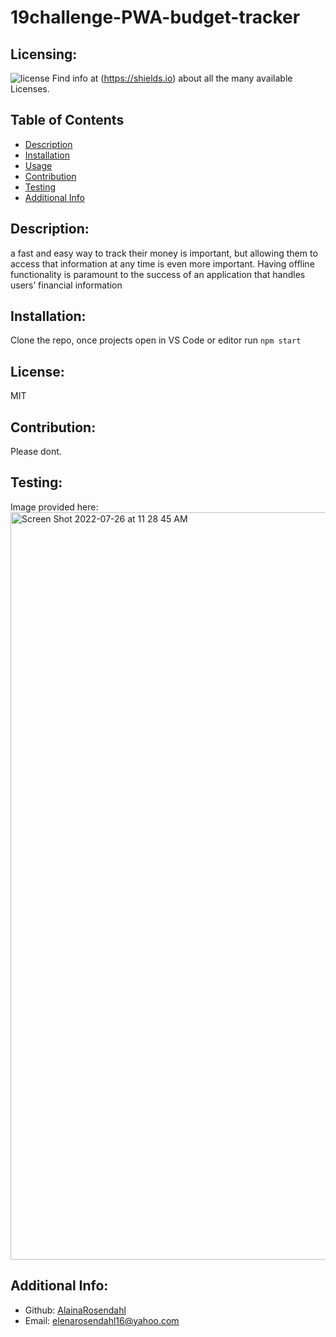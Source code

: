 # 19challenge-PWA-budget-tracker
  ## Licensing:
  ![license](https://img.shields.io/badge/license--blue)
  Find info at (https://shields.io) about all the many available Licenses.
  ## Table of Contents 
  - [Description](#description)
  - [Installation](#installation)
  - [Usage](#usage)
  - [Contribution](#contribution)
  - [Testing](#testing)
  - [Additional Info](#additional-info)
  ## Description:
  a fast and easy way to track their money is important, but allowing them to access that information at any time is even more important. Having offline functionality is paramount to the success of an application that handles users’ financial information
  ## Installation:
  Clone the repo, once projects open in VS Code or editor run `npm start` 
  ## License:
  MIT
  ## Contribution:
  Please dont.
  ## Testing:
  Image provided here:<img width="1196" alt="Screen Shot 2022-07-26 at 11 28 45 AM" src="https://user-images.githubusercontent.com/101417047/181133222-db64edb5-1340-4792-9571-773b9d83a50a.png">

  ## Additional Info:
  - Github: [AlainaRosendahl](https://github.com/AlainaRosendahl)
  - Email: elenarosendahl16@yahoo.com

